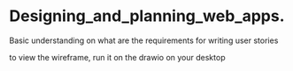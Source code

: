 # Designing_and_planning_web_apps.

Basic understanding on what are the requirements for writing user stories

to view the wireframe, run it on the drawio on your desktop

